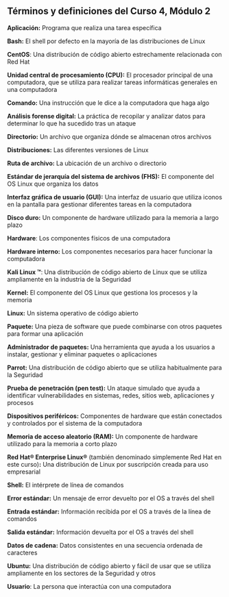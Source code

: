 
## **Términos y definiciones del Curso 4, Módulo 2**

**Aplicación:** Programa que realiza una tarea específica

**Bash:** El shell por defecto en la mayoría de las distribuciones de Linux

**CentOS**: Una distribución de código abierto estrechamente relacionada con Red Hat

**Unidad central de procesamiento (CPU):** El procesador principal de una computadora, que se utiliza para realizar tareas informáticas generales en una computadora

**Comando:** Una instrucción que le dice a la computadora que haga algo

**Análisis forense digital:** La práctica de recopilar y analizar datos para determinar lo que ha sucedido tras un ataque

**Directorio:** Un archivo que organiza dónde se almacenan otros archivos

**Distribuciones:** Las diferentes versiones de Linux

**Ruta de archivo:** La ubicación de un archivo o directorio

**Estándar de jerarquía del sistema de archivos (FHS):** El componente del OS Linux que organiza los datos

**Interfaz gráfica de usuario (GUI):** Una interfaz de usuario que utiliza iconos en la pantalla para gestionar diferentes tareas en la computadora

**Disco duro:** Un componente de hardware utilizado para la memoria a largo plazo

**Hardware**: Los componentes físicos de una computadora

**Hardware interno:** Los componentes necesarios para hacer funcionar la computadora

**Kali Linux ™**: Una distribución de código abierto de Linux que se utiliza ampliamente en la industria de la Seguridad

**Kernel:** El componente del OS Linux que gestiona los procesos y la memoria

**Linux:** Un sistema operativo de código abierto

**Paquete:** Una pieza de software que puede combinarse con otros paquetes para formar una aplicación

**Administrador de paquetes:** Una herramienta que ayuda a los usuarios a instalar, gestionar y eliminar paquetes o aplicaciones

**Parrot:** Una distribución de código abierto que se utiliza habitualmente para la Seguridad

**Prueba de penetración (pen test):** Un ataque simulado que ayuda a identificar vulnerabilidades en sistemas, redes, sitios web, aplicaciones y procesos

**Dispositivos periféricos:** Componentes de hardware que están conectados y controlados por el sistema de la computadora

**Memoria de acceso aleatorio (RAM):** Un componente de hardware utilizado para la memoria a corto plazo

**Red Hat® Enterprise Linux®** (también denominado simplemente Red Hat en este curso)**:** Una distribución de Linux por suscripción creada para uso empresarial

**Shell:** El intérprete de línea de comandos

**Error estándar:** Un mensaje de error devuelto por el OS a través del shell

**Entrada estándar:** Información recibida por el OS a través de la línea de comandos

**Salida estándar:** Información devuelta por el OS a través del shell

**Datos de cadena:** Datos consistentes en una secuencia ordenada de caracteres

**Ubuntu:** Una distribución de código abierto y fácil de usar que se utiliza ampliamente en los sectores de la Seguridad y otros

**Usuario**: La persona que interactúa con una computadora